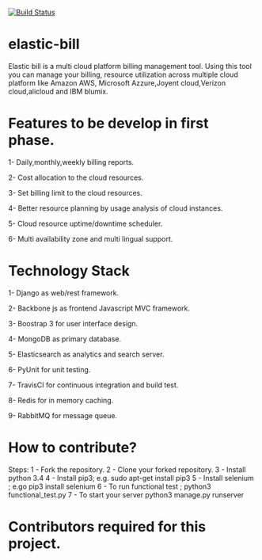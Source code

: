 [![Build Status](https://travis-ci.org/cloudbiller/elastic-bill.svg?branch=master)](https://travis-ci.org/cloudbiller/elastic-bill)
# elastic-bill
Elastic bill is a multi cloud platform billing management tool. Using this tool you can manage your billing, resource utilization across multiple cloud platform like Amazon AWS, Microsoft Azzure,Joyent cloud,Verizon cloud,alicloud and IBM blumix.

# Features to be develop in first phase.

1- Daily,monthly,weekly billing reports.

2- Cost allocation to the cloud resources.

3- Set billing limit to the cloud resources.

4- Better resource planning by usage analysis of cloud instances.

5- Cloud resource uptime/downtime scheduler. 

6- Multi availability zone and multi lingual support.

# Technology Stack

1- Django as web/rest framework.

2- Backbone js as frontend Javascript MVC framework.

3- Boostrap 3 for user interface design.

4- MongoDB as primary database.

5- Elasticsearch as analytics and search server.

6- PyUnit for unit testing.

7- TravisCI for continuous integration and build test. 

8- Redis for in memory caching.

9- RabbitMQ for message queue.

# How to contribute?
Steps:
1 - Fork the repository.
2 - Clone your forked repository.
3 - Install python 3.4 
4 - Install pip3; e.g. sudo apt-get install pip3
5 - Install selenium ; e.go pip3 install selenium
6 - To run functional test ; python3 functional_test.py
7 - To start your server python3 manage.py runserver 
# Contributors required for this project.



